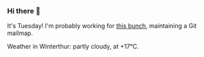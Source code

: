 ### Hi there :wave:

It's Tuesday! I'm probably working for [this bunch](https://github.com/kohofinancial), maintaining a Git mailmap.

Weather in Winterthur: partly cloudy, at +17°C.
